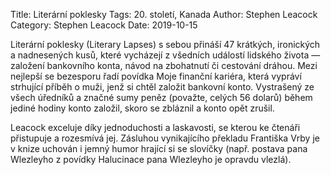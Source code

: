 Title: Literární poklesky
Tags: 20. století, Kanada
Author: Stephen Leacock
Category: Stephen Leacock
Date: 2019-10-15

Literární poklesky (Literary Lapses) s sebou přináší 47 krátkých, ironických a nadnesených kusů, které vycházejí z všedních událostí lidského života — založení bankovního konta, návod na zbohatnutí či cestování dráhou. Mezi nejlepší se bezesporu řadí povídka Moje finanční kariéra, která vypráví strhující příběh o muži, jenž si chtěl založit bankovní konto. Vystrašený ze všech úředníků a značné sumy peněz (považte, celých 56 dolarů) během jediné hodiny konto založil, skoro se zbláznil a konto opět zrušil.

Leacock exceluje díky jednoduchosti a laskavosti, se kterou ke čtenáři přistupuje a rozesmívá jej. Zásluhou vynikajícího překladu Františka Vrby je v knize uchován i jemný humor hrající si se slovíčky (např. postava pana Wlezleyho z povídky Halucinace pana Wlezleyho je opravdu vlezlá).

